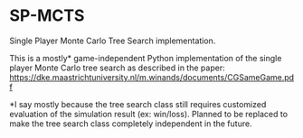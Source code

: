 # SP-MCTS
Single Player Monte Carlo Tree Search implementation.

This is a mostly* game-independent Python implementation of the single player Monte Carlo tree search as described in the paper:
https://dke.maastrichtuniversity.nl/m.winands/documents/CGSameGame.pdf


*I say mostly because the tree search class still requires customized evaluation of the simulation result (ex: win/loss). Planned to be replaced to make the tree search class completely independent in the future. 


